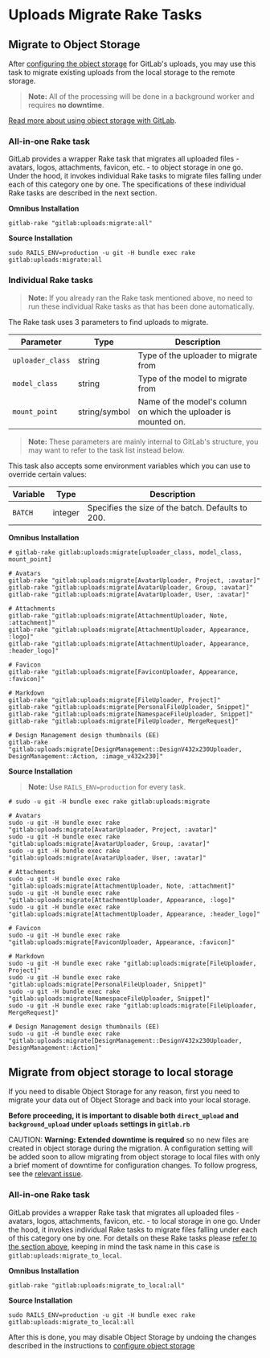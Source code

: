 # Uploads Migrate Rake Tasks

## Migrate to Object Storage

After [configuring the object storage](../../uploads.md#using-object-storage-core-only) for GitLab's uploads, you may use this task to migrate existing uploads from the local storage to the remote storage.

>**Note:**
All of the processing will be done in a background worker and requires **no downtime**.

[Read more about using object storage with GitLab](../../object_storage.md).

### All-in-one Rake task

GitLab provides a wrapper Rake task that migrates all uploaded files - avatars,
logos, attachments, favicon, etc. - to object storage in one go. Under the hood,
it invokes individual Rake tasks to migrate files falling under each of this
category one by one. The specifications of these individual Rake tasks are
described in the next section.

**Omnibus Installation**

```shell
gitlab-rake "gitlab:uploads:migrate:all"
```

**Source Installation**

```shell
sudo RAILS_ENV=production -u git -H bundle exec rake gitlab:uploads:migrate:all
```

### Individual Rake tasks

>**Note:**
If you already ran the Rake task mentioned above, no need to run these individual Rake tasks as that has been done automatically.

The Rake task uses 3 parameters to find uploads to migrate.

Parameter | Type | Description
--------- | ---- | -----------
`uploader_class` | string | Type of the uploader to migrate from
`model_class` | string | Type of the model to migrate from
`mount_point` | string/symbol | Name of the model's column on which the uploader is mounted on.

>**Note:**
These parameters are mainly internal to GitLab's structure, you may want to refer to the task list instead below.

This task also accepts some environment variables which you can use to override
certain values:

Variable | Type | Description
-------- | ---- | -----------
`BATCH`   | integer  | Specifies the size of the batch. Defaults to 200.

**Omnibus Installation**

```shell
# gitlab-rake gitlab:uploads:migrate[uploader_class, model_class, mount_point]

# Avatars
gitlab-rake "gitlab:uploads:migrate[AvatarUploader, Project, :avatar]"
gitlab-rake "gitlab:uploads:migrate[AvatarUploader, Group, :avatar]"
gitlab-rake "gitlab:uploads:migrate[AvatarUploader, User, :avatar]"

# Attachments
gitlab-rake "gitlab:uploads:migrate[AttachmentUploader, Note, :attachment]"
gitlab-rake "gitlab:uploads:migrate[AttachmentUploader, Appearance, :logo]"
gitlab-rake "gitlab:uploads:migrate[AttachmentUploader, Appearance, :header_logo]"

# Favicon
gitlab-rake "gitlab:uploads:migrate[FaviconUploader, Appearance, :favicon]"

# Markdown
gitlab-rake "gitlab:uploads:migrate[FileUploader, Project]"
gitlab-rake "gitlab:uploads:migrate[PersonalFileUploader, Snippet]"
gitlab-rake "gitlab:uploads:migrate[NamespaceFileUploader, Snippet]"
gitlab-rake "gitlab:uploads:migrate[FileUploader, MergeRequest]"

# Design Management design thumbnails (EE)
gitlab-rake "gitlab:uploads:migrate[DesignManagement::DesignV432x230Uploader, DesignManagement::Action, :image_v432x230]"
```

**Source Installation**

>**Note:**
Use `RAILS_ENV=production` for every task.

```shell
# sudo -u git -H bundle exec rake gitlab:uploads:migrate

# Avatars
sudo -u git -H bundle exec rake "gitlab:uploads:migrate[AvatarUploader, Project, :avatar]"
sudo -u git -H bundle exec rake "gitlab:uploads:migrate[AvatarUploader, Group, :avatar]"
sudo -u git -H bundle exec rake "gitlab:uploads:migrate[AvatarUploader, User, :avatar]"

# Attachments
sudo -u git -H bundle exec rake "gitlab:uploads:migrate[AttachmentUploader, Note, :attachment]"
sudo -u git -H bundle exec rake "gitlab:uploads:migrate[AttachmentUploader, Appearance, :logo]"
sudo -u git -H bundle exec rake "gitlab:uploads:migrate[AttachmentUploader, Appearance, :header_logo]"

# Favicon
sudo -u git -H bundle exec rake "gitlab:uploads:migrate[FaviconUploader, Appearance, :favicon]"

# Markdown
sudo -u git -H bundle exec rake "gitlab:uploads:migrate[FileUploader, Project]"
sudo -u git -H bundle exec rake "gitlab:uploads:migrate[PersonalFileUploader, Snippet]"
sudo -u git -H bundle exec rake "gitlab:uploads:migrate[NamespaceFileUploader, Snippet]"
sudo -u git -H bundle exec rake "gitlab:uploads:migrate[FileUploader, MergeRequest]"

# Design Management design thumbnails (EE)
sudo -u git -H bundle exec rake "gitlab:uploads:migrate[DesignManagement::DesignV432x230Uploader, DesignManagement::Action]"
```

## Migrate from object storage to local storage

If you need to disable Object Storage for any reason, first you need to migrate
your data out of Object Storage and back into your local storage.

**Before proceeding, it is important to disable both `direct_upload` and `background_upload` under `uploads` settings in `gitlab.rb`**

CAUTION: **Warning:**
**Extended downtime is required** so no new files are created in object storage during
the migration. A configuration setting will be added soon to allow migrating
from object storage to local files with only a brief moment of downtime for configuration changes.
To follow progress, see the [relevant issue](https://gitlab.com/gitlab-org/gitlab/issues/30979).

### All-in-one Rake task

GitLab provides a wrapper Rake task that migrates all uploaded files - avatars,
logos, attachments, favicon, etc. - to local storage in one go. Under the hood,
it invokes individual Rake tasks to migrate files falling under each of this
category one by one. For details on these Rake tasks please [refer to the section above](#individual-rake-tasks),
keeping in mind the task name in this case is `gitlab:uploads:migrate_to_local`.

**Omnibus Installation**

```shell
gitlab-rake "gitlab:uploads:migrate_to_local:all"
```

**Source Installation**

```shell
sudo RAILS_ENV=production -u git -H bundle exec rake gitlab:uploads:migrate_to_local:all
```

After this is done, you may disable Object Storage by undoing the changes described
in the instructions to [configure object storage](../../uploads.md#using-object-storage-core-only)
